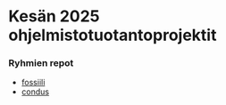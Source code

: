# Kesän 2025 ohjelmistotuotantoprojektit

### Ryhmien repot

- [fossiili](https://github.com/nowcommunity/nowdatabase)
- [condus](https://github.com/amazing-race-condus/amazing-race-app)
